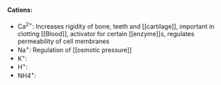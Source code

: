 #### Cations:
- Ca<sup>2+</sup>: Increases rigidity of bone, teeth and [[cartilage]], important in clotting [[Blood]], activator for certain [[enzyme]]s, regulates permeability of cell membranes
- Na<sup>+</sup>: Regulation of [[osmotic pressure]] 
- K<sup>+</sup>: 
- H<sup>+</sup>: 
- NH4<sup>+</sup>: 